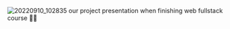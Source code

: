 ![20220910_102835](https://github.com/manhvipro123/VidTube/assets/88925958/f95a556e-7a45-41a6-8adc-81a2e981e8a7)
our project presentation when finishing web fullstack course 🥰😊
